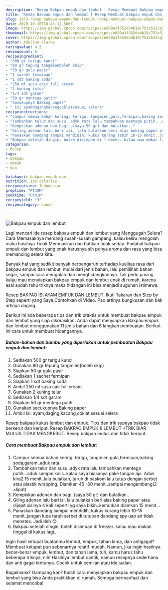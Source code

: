 ```yaml
---
description: "Resep Bakpau empuk dan lembut | Resep Membuat Bakpau empuk dan lembut Yang Enak Banget"
title: "Resep Bakpau empuk dan lembut | Resep Membuat Bakpau empuk dan lembut Yang Enak Banget"
slug: 1073-resep-bakpau-empuk-dan-lembut-resep-membuat-bakpau-empuk-dan-lembut-yang-enak-banget
date: 2020-10-16T16:45:12.566Z
image: https://img-global.cpcdn.com/recipes/e860a1f552db4b19/751x532cq70/bakpau-empuk-dan-lembut-foto-resep-utama.jpg
thumbnail: https://img-global.cpcdn.com/recipes/e860a1f552db4b19/751x532cq70/bakpau-empuk-dan-lembut-foto-resep-utama.jpg
cover: https://img-global.cpcdn.com/recipes/e860a1f552db4b19/751x532cq70/bakpau-empuk-dan-lembut-foto-resep-utama.jpg
author: Adeline Clarke
ratingvalue: 4.2
reviewcount: 6
recipeingredient:
- "500 gr terigu kunci"
- "80 gr tepung tangmienboleh skip"
- "50 gr gula pasir"
- "1 sachet fermipan"
- "1 sdt baking soda"
- "250 ml susu cair full cream"
- "2 kuning telur"
- "1/4 sdt garam"
- "50 gr mentega putih"
- "secukupnya Baking paper"
- " Isi ayamdagingkacangcoklatsesuai selera"
recipeinstructions:
- "Campur semua bahan kering: terigu, tangmien,gula,fermipan,baking soda,garam..aduk rata."
- "Tambahkan telur dan susu..adyk rata lalu tambahkan mentega putih...aduk sampai kalis..kalau saya biasanya pake tangan aja. Aduk kira2 15 menit..lalu bulatkan, taruh di baskom lalu tutup dengan serbet atau plastik wrapping. Diamkan 45 -60 menit..sampai mengembang(2 ×lipat)"
- "Kempiskan adonan dan bagi..(saya 50 gr) dan bulatkan.."
- "Giling adonan lalu beri isi, lalu bulatkan beri alas baking paper atau dijepit sisinya 4 kali seperti yg saya bikin..kemudian diamkan 15 menit..."
- "Panaskan dandang sampai mendidih, kukus kurang lebih 10-15 menit..jangan lupa taruh serbet di tutupan dandang spy uap air tidak menetes. Jadi deh 😊"
- "Bakpau setelah dingin, boleh disimpan di freezer..kalau mau makan tinggal di kukus lagi.."
categories:
- Resep
tags:
- bakpau
- empuk
- dan

katakunci: bakpau empuk dan 
nutrition: 166 calories
recipecuisine: Indonesian
preptime: "PT39M"
cooktime: "PT41M"
recipeyield: "3"
recipecategory: Lunch

---
```



![Bakpau empuk dan lembut](https://img-global.cpcdn.com/recipes/e860a1f552db4b19/751x532cq70/bakpau-empuk-dan-lembut-foto-resep-utama.jpg)

Lagi mencari ide resep bakpau empuk dan lembut yang Menggugah Selera? Cara Memasaknya memang susah-susah gampang. kalau keliru mengolah maka hasilnya Tidak Memuaskan dan bahkan tidak sedap. Padahal bakpau empuk dan lembut yang enak harusnya sih punya aroma dan rasa yang bisa memancing selera kita.

Banyak hal yang sedikit banyak berpengaruh terhadap kualitas rasa dari bakpau empuk dan lembut, mulai dari jenis bahan, lalu pemilihan bahan segar, sampai cara mengolah dan menghidangkannya. Tak perlu pusing kalau mau menyiapkan bakpau empuk dan lembut enak di rumah, karena asal sudah tahu triknya maka hidangan ini bisa menjadi suguhan istimewa.

Resep BAKPAO ISI AYAM EMPUK DAN LEMBUT. Ikuti Takaran dan Step by Step seperti yang Saya Contohkan di Video. Pao artinya bungkusan dan bak artinya daging.


Berikut ini ada beberapa tips dan trik praktis untuk membuat bakpau empuk dan lembut yang siap dikreasikan. Anda dapat menyiapkan Bakpau empuk dan lembut menggunakan 11 jenis bahan dan 6 langkah pembuatan. Berikut ini cara untuk membuat hidangannya.

<!--inarticleads1-->

##### Bahan-bahan dan bumbu yang diperlukan untuk pembuatan Bakpau empuk dan lembut:

1. Sediakan 500 gr terigu kunci
1. Gunakan 80 gr tepung tangmien(boleh skip)
1. Siapkan 50 gr gula pasir
1. Sediakan 1 sachet fermipan
1. Siapkan 1 sdt baking soda
1. Ambil 250 ml susu cair full cream
1. Gunakan 2 kuning telur
1. Sediakan 1/4 sdt garam
1. Siapkan 50 gr mentega putih
1. Gunakan secukupnya Baking paper
1. Ambil  Isi: ayam,daging,kacang,coklat,sesuai selera


Resep bakpao kukus lembut dan empuk. Tips dan trik supaya bakpao tidak berkerut dan keriput. Resep BAKPAO EMPUK &amp; LEMBUT +TRIK BIAR MULUS TIDAK MENGKERUT. Resep bakpao mulus dan tidak keriput. 

<!--inarticleads2-->

##### Cara membuat Bakpau empuk dan lembut:

1. Campur semua bahan kering: terigu, tangmien,gula,fermipan,baking soda,garam..aduk rata.
1. Tambahkan telur dan susu..adyk rata lalu tambahkan mentega putih...aduk sampai kalis..kalau saya biasanya pake tangan aja. Aduk kira2 15 menit..lalu bulatkan, taruh di baskom lalu tutup dengan serbet atau plastik wrapping. Diamkan 45 -60 menit..sampai mengembang(2 ×lipat)
1. Kempiskan adonan dan bagi..(saya 50 gr) dan bulatkan..
1. Giling adonan lalu beri isi, lalu bulatkan beri alas baking paper atau dijepit sisinya 4 kali seperti yg saya bikin..kemudian diamkan 15 menit...
1. Panaskan dandang sampai mendidih, kukus kurang lebih 10-15 menit..jangan lupa taruh serbet di tutupan dandang spy uap air tidak menetes. Jadi deh 😊
1. Bakpau setelah dingin, boleh disimpan di freezer..kalau mau makan tinggal di kukus lagi..


Ingin hasil ketupat buatanmu lembut, empuk, tahan lama, dan antigagal? Membuat ketupat pun sebenarnya relatif mudah. Namun, jika ingin hasilnya benar-benar empuk, lembut, dan tahan lama, tuh, kamu harus tahu beberapa triknya, nih! Hasilnya lembut cantik, namun resepnya sederhana dan anti gagal tentunya. Cocok untuk cemilan atau ide jualan. 

Bagaimana? Gampang kan? Itulah cara menyiapkan bakpau empuk dan lembut yang bisa Anda praktikkan di rumah. Semoga bermanfaat dan selamat mencoba!

